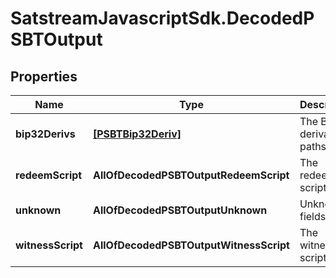 # SatstreamJavascriptSdk.DecodedPSBTOutput

## Properties
Name | Type | Description | Notes
------------ | ------------- | ------------- | -------------
**bip32Derivs** | [**[PSBTBip32Deriv]**](PSBTBip32Deriv.md) | The BIP32 derivation paths | [optional] 
**redeemScript** | **AllOfDecodedPSBTOutputRedeemScript** | The redeem script | [optional] 
**unknown** | **AllOfDecodedPSBTOutputUnknown** | Unknown fields | [optional] 
**witnessScript** | **AllOfDecodedPSBTOutputWitnessScript** | The witness script | [optional] 
